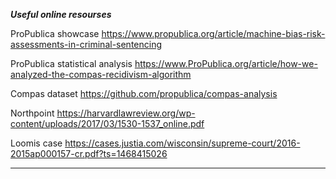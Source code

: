 ***Useful online resourses***

ProPublica showcase https://www.propublica.org/article/machine-bias-risk-assessments-in-criminal-sentencing

ProPublica statistical analysis https://www.ProPublica.org/article/how-we-analyzed-the-compas-recidivism-algorithm

Compas dataset https://github.com/propublica/compas-analysis

Northpoint 
https://harvardlawreview.org/wp-content/uploads/2017/03/1530-1537_online.pdf

Loomis case
https://cases.justia.com/wisconsin/supreme-court/2016-2015ap000157-cr.pdf?ts=1468415026


---

